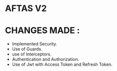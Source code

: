 # AFTAS V2

# CHANGES MADE :

- Implemented Security.
- Use of Guards.
- use of Interceptors.
- Authentication and Authorization.
- Use of Jwt with Access Token and Refresh Token.
